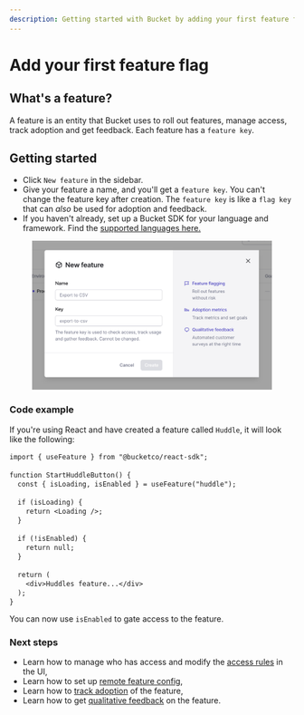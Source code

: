 ```yaml
---
description: Getting started with Bucket by adding your first feature flag
---
```


# Add your first feature flag

## What's a feature?

A feature is an entity that Bucket uses to roll out features, manage access, track adoption and get feedback.  Each feature has a `feature key`.

## Getting started

* Click `New feature` in the sidebar.
* Give your feature a name, and you'll get a `feature key`. You can't change the feature key after creation. The `feature key` is like a `flag key` that can _also_ be used for adoption and feedback.
* If you haven't already, set up a Bucket SDK for your language and framework. Find the [supported languages here.](../supported-languages/overview.md)

<figure><img src="../.gitbook/assets/image (2) (1).png" alt="Creating a new feature in Bucket"><figcaption></figcaption></figure>

### Code example

If you're using React and have created a feature called `Huddle`, it will look like the following:

```tsx
import { useFeature } from "@bucketco/react-sdk";

function StartHuddleButton() {
  const { isLoading, isEnabled } = useFeature("huddle");

  if (isLoading) {
    return <Loading />;
  }

  if (!isEnabled) {
    return null;
  }

  return (
    <div>Huddles feature...</div>
  );
}
```

You can now use `isEnabled` to gate access to the feature.&#x20;

### Next steps

* Learn how to manage who has access and modify the [access rules](../product-handbook/feature-rollouts/feature-targeting-rules.md) in the UI,
* Learn how to set up [remote feature config](../product-handbook/remote-config.md),
* Learn how to [track adoption](../product-handbook/feature-usage-configuration.md) of the feature,
* Learn how to get [qualitative feedback](../product-handbook/feature-analysis/) on the feature.

